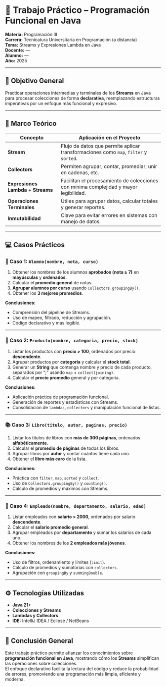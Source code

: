 # 🧠 Trabajo Práctico – Programación Funcional en Java

**Materia:** Programación III  
**Carrera:** Tecnicatura Universitaria en Programación (a distancia)  
**Tema:** Streams y Expresiones Lambda en Java  
**Docente:** —  
**Alumno:** —  
**Año:** 2025  

---

## 🎯 Objetivo General

Practicar operaciones intermedias y terminales de los **Streams** en Java para procesar colecciones de forma **declarativa**, reemplazando estructuras imperativas por un enfoque más funcional y expresivo.

---

## 🧩 Marco Teórico

| Concepto | Aplicación en el Proyecto |
|-----------|----------------------------|
| **Stream** | Flujo de datos que permite aplicar transformaciones como `map`, `filter` y `sorted`. |
| **Collectors** | Permiten agrupar, contar, promediar, unir en cadenas, etc. |
| **Expresiones Lambda + Streams** | Facilitan el procesamiento de colecciones con mínima complejidad y mayor legibilidad. |
| **Operaciones Terminales** | Útiles para agrupar datos, calcular totales y generar reportes. |
| **Inmutabilidad** | Clave para evitar errores en sistemas con manejo de datos. |

---

## 💻 Casos Prácticos

### 🧮 Caso 1: `Alumno(nombre, nota, curso)`

1. Obtener los nombres de los alumnos **aprobados (nota ≥ 7)** en **mayúsculas** y **ordenados**.  
2. Calcular el **promedio general** de notas.  
3. **Agrupar alumnos por curso** usando `Collectors.groupingBy()`.  
4. Obtener los **3 mejores promedios**.

**Conclusiones:**
- Comprensión del pipeline de Streams.
- Uso de mapeo, filtrado, reducción y agrupación.
- Código declarativo y más legible.

---

### 🛒 Caso 2: `Producto(nombre, categoria, precio, stock)`

1. Listar los productos con **precio > 100**, ordenados por precio **descendente**.  
2. Agrupar productos por **categoría** y calcular el **stock total**.  
3. Generar un **String** que contenga nombre y precio de cada producto, separados por “;” usando `map` + `collect(joining)`.  
4. Calcular el **precio promedio** general y por categoría.

**Conclusiones:**
- Aplicación práctica de programación funcional.
- Generación de reportes y estadísticas con Streams.
- Consolidación de `lambdas`, `collectors` y manipulación funcional de listas.

---

### 📚 Caso 3: `Libro(titulo, autor, paginas, precio)`

1. Listar los títulos de libros con **más de 300 páginas**, ordenados **alfabéticamente**.  
2. Calcular el **promedio de páginas** de todos los libros.  
3. Agrupar libros por **autor** y contar cuántos tiene cada uno.  
4. Obtener el **libro más caro** de la lista.

**Conclusiones:**
- Práctica con `filter`, `map`, `sorted` y `collect`.  
- Uso de `Collectors.groupingBy()` y `counting()`.  
- Cálculo de promedios y máximos con Streams.

---

### 👔 Caso 4: `Empleado(nombre, departamento, salario, edad)`

1. Listar empleados con **salario > 2000**, ordenados por salario **descendente**.  
2. Calcular el **salario promedio general**.  
3. Agrupar empleados por **departamento** y sumar los salarios de cada uno.  
4. Obtener los nombres de los **2 empleados más jóvenes**.

**Conclusiones:**
- Uso de filtros, ordenamiento y límites (`limit`).  
- Cálculo de promedios y sumatorias con `collectors`.  
- Agrupación con `groupingBy` y `summingDouble`.

---

## ⚙️ Tecnologías Utilizadas

- **Java 21+**
- **Colecciones y Streams**
- **Lambdas y Collectors**
- **IDE:** IntelliJ IDEA / Eclipse / NetBeans

---

## 🧾 Conclusión General

Este trabajo práctico permite afianzar los conocimientos sobre **programación funcional en Java**, mostrando cómo los **Streams** simplifican las operaciones sobre colecciones.  
El enfoque declarativo facilita la lectura del código y reduce la probabilidad de errores, promoviendo una programación más limpia, eficiente y moderna.


